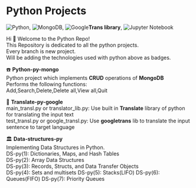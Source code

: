 # Python Projects

![Python](https://img.shields.io/badge/python-3670A0?style=for-the-badge&logo=python&logoColor=ffdd54), ![MongoDB](https://img.shields.io/badge/MongoDB-%234ea94b.svg?style=for-the-badge&logo=mongodb&logoColor=white), ![Google](https://img.shields.io/badge/google-4285F4?style=for-the-badge&logo=google&logoColor=white)<b>Trans library</b>, ![Jupyter Notebook](https://img.shields.io/badge/jupyter-%23FA0F00.svg?style=for-the-badge&logo=jupyter&logoColor=white)

Hi :wave: Welcome to the Python Repo! <br>
This Repository is dedicated to all the python projects. <br>
Every branch is new project. <br>
Will be adding the technologies used with python above as badges. <br>

:phone: <b> Python-py-mongo </b> <br>
 Python project which implements <b>CRUD</b> operations of <b>MongoDB</b> <br>
 Performs the following functions: <br>
 Add,Search,Delete,Delete all,View all,Quit

 :scroll: <b> Translate-py-google </b> <br>
 main_transl.py or translator_lib.py: Use built in <b>Translate</b> library of python for translating the input text <br>
 test_transl.py or google_transl.py: Use <b>googletrans</b> lib to translate the input sentence to target language <br>

🏛️ <b> Data-structures-py </b> <br>
Implementing Data Structures in Python.<br>
DS-py(1): Dictionaries, Maps, and Hash Tables<br>
DS-py(2): Array Data Structures<br>
DS-py(3): Records, Structs, and Data Transfer Objects<br>
DS-py(4): Sets and multisets
DS-py(5): Stacks(LIFO)
DS-py(6): Queues(FIFO)
DS-py(7): Priority Queues
